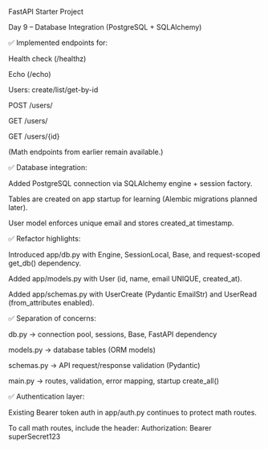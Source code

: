 FastAPI Starter Project

Day 9 – Database Integration (PostgreSQL + SQLAlchemy)

✅ Implemented endpoints for:

Health check (/healthz)

Echo (/echo)

Users: create/list/get-by-id

POST /users/

GET /users/

GET /users/{id}

(Math endpoints from earlier remain available.)

✅ Database integration:

Added PostgreSQL connection via SQLAlchemy engine + session factory.

Tables are created on app startup for learning (Alembic migrations planned later).

User model enforces unique email and stores created_at timestamp.

✅ Refactor highlights:

Introduced app/db.py with Engine, SessionLocal, Base, and request-scoped get_db() dependency.

Added app/models.py with User (id, name, email UNIQUE, created_at).

Added app/schemas.py with UserCreate (Pydantic EmailStr) and UserRead (from_attributes enabled).

✅ Separation of concerns:

db.py → connection pool, sessions, Base, FastAPI dependency

models.py → database tables (ORM models)

schemas.py → API request/response validation (Pydantic)

main.py → routes, validation, error mapping, startup create_all()

✅ Authentication layer:

Existing Bearer token auth in app/auth.py continues to protect math routes.

To call math routes, include the header:
Authorization: Bearer superSecret123